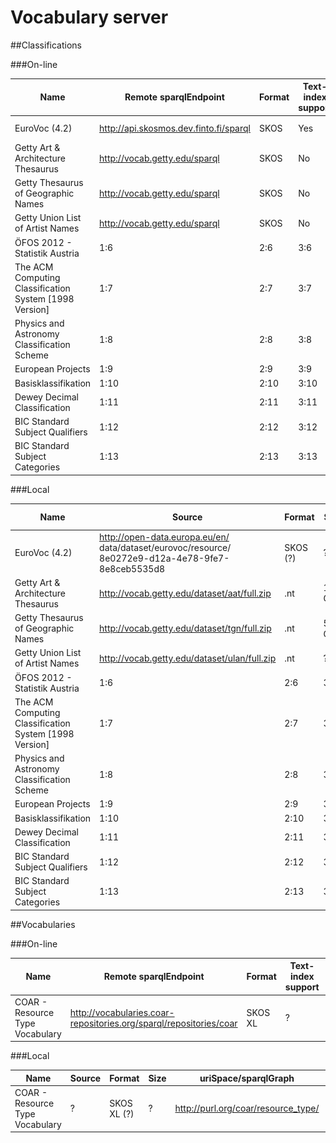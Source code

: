 # Vocabulary server


##Classifications

###On-line


| **Name** | **Remote sparqlEndpoint** | **Format** | **Text-index support** | **uriSpace/sparqlGraph** |  **Works** |
| -- | -- | -- | -- | -- | -- |
| EuroVoc (4.2) | http://api.skosmos.dev.finto.fi/sparql | SKOS | Yes | http://eurovoc.europa.eu/ | ![](tick.png) |
| Getty Art & Architecture Thesaurus | http://vocab.getty.edu/sparql | SKOS | No | http://vocab.getty.edu/aat/ |![](delete.png) | 
| Getty Thesaurus of Geographic Names |  http://vocab.getty.edu/sparql | SKOS | No | http://vocab.getty.edu/tgn/ |  ![](delete.png)| 
| Getty Union List of Artist Names |  http://vocab.getty.edu/sparql | SKOS | No | http://vocab.getty.edu/ulan/ | ![](delete.png) | 
| ÖFOS 2012 - Statistik Austria | 1:6 | 2:6 | 3:6 | 4:6 | 5:6 | 
| The ACM Computing Classification System [1998 Version]| 1:7 | 2:7 | 3:7 | 4:7 | 5:7 | 
|Physics and Astronomy Classification Scheme| 1:8 | 2:8 | 3:8 | 4:8 | 5:8 | 
| European Projects | 1:9 | 2:9 | 3:9 | 4:9 | 5:9 | 
| Basisklassifikation | 1:10 | 2:10 | 3:10 | 4:10 | 5:10 | 
| Dewey Decimal Classification | 1:11 | 2:11 | 3:11 | 4:11 | 5:11 | 
| BIC Standard Subject Qualifiers | 1:12 | 2:12 | 3:12 | 4:12 | 5:12 | 
| BIC Standard Subject Categories | 1:13 | 2:13 | 3:13 | 4:13 | 5:13 | 


###Local


| **Name** | **Source** |**Format** | **Size** |**TDB Size** | **uriSpace/sparqlGraph** |  **Works** |
| -- | -- | -- | -- | -- | -- | -- |
| EuroVoc (4.2) | http://open-data.europa.eu/en/ data/dataset/eurovoc/resource/ 8e0272e9-d12a-4e78-9fe7-8e8ceb5535d8 | SKOS (?) | ? | ? | http://eurovoc.europa.eu/ | ? | 
| Getty Art & Architecture Thesaurus |http://vocab.getty.edu/dataset/aat/full.zip | .nt | 1,9 Gb | ? | http://vocab.getty.edu/aat/ | Yes| 
| Getty Thesaurus of Geographic Names | http://vocab.getty.edu/dataset/tgn/full.zip | .nt | 5,3 Gb | ? | http://vocab.getty.edu/tgn/ | ? | 
| Getty Union List of Artist Names | http://vocab.getty.edu/dataset/ulan/full.zip | .nt | ? | ? | http://vocab.getty.edu/ulan/ | ? | 
| ÖFOS 2012 - Statistik Austria | 1:6 | 2:6 | 3:6 | 4:6 | 5:6 | 6:6 |
| The ACM Computing Classification System [1998 Version]| 1:7 | 2:7 | 3:7 | 4:7 | 5:7 | 6:7 |
|Physics and Astronomy Classification Scheme| 1:8 | 2:8 | 3:8 | 4:8 | 5:8 | 6:8 |
| European Projects | 1:9 | 2:9 | 3:9 | 4:9 | 5:9 | 6:9 |
| Basisklassifikation | 1:10 | 2:10 | 3:10 | 4:10 | 5:10 | 6:10 | 
| Dewey Decimal Classification | 1:11 | 2:11 | 3:11 | 4:11 | 5:11 | 6:11 | 
| BIC Standard Subject Qualifiers | 1:12 | 2:12 | 3:12 | 4:12 | 5:12 | 6:12 |
| BIC Standard Subject Categories | 1:13 | 2:13 | 3:13 | 4:13 | 5:13 | 6:13 |

##Vocabularies

###On-line


| **Name** | **Remote sparqlEndpoint** | **Format** | **Text-index support** | **uriSpace/sparqlGraph** |  **Works** |
| -- | -- | -- | -- | -- | -- |
| COAR - Resource Type Vocabulary | http://vocabularies.coar-repositories.org/sparql/repositories/coar | SKOS XL | ? | http://purl.org/coar/resource_type/ | No |

###Local


| **Name** | **Source** |**Format** | **Size** | **uriSpace/sparqlGraph** |  **Works** |
| -- | -- | -- | -- | -- | -- |
| COAR - Resource Type Vocabulary | ? | SKOS XL (?) | ? | http://purl.org/coar/resource_type/ | ? |
